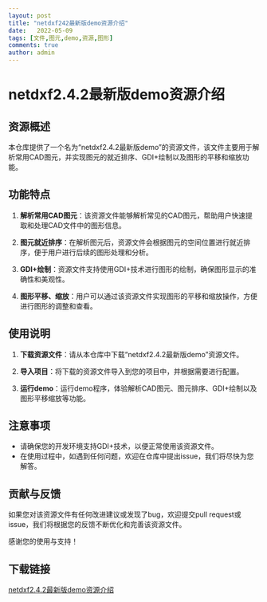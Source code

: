 ```yaml
---
layout: post
title: "netdxf242最新版demo资源介绍"
date:   2022-05-09
tags: [文件,图元,demo,资源,图形]
comments: true
author: admin
---
```

# netdxf2.4.2最新版demo资源介绍

## 资源概述

本仓库提供了一个名为“netdxf2.4.2最新版demo”的资源文件，该文件主要用于解析常用CAD图元，并实现图元的就近排序、GDI+绘制以及图形的平移和缩放功能。

## 功能特点

1. **解析常用CAD图元**：该资源文件能够解析常见的CAD图元，帮助用户快速提取和处理CAD文件中的图形信息。

2. **图元就近排序**：在解析图元后，资源文件会根据图元的空间位置进行就近排序，便于用户进行后续的图形处理和分析。

3. **GDI+绘制**：资源文件支持使用GDI+技术进行图形的绘制，确保图形显示的准确性和美观性。

4. **图形平移、缩放**：用户可以通过该资源文件实现图形的平移和缩放操作，方便进行图形的调整和查看。

## 使用说明

1. **下载资源文件**：请从本仓库中下载“netdxf2.4.2最新版demo”资源文件。

2. **导入项目**：将下载的资源文件导入到您的项目中，并根据需要进行配置。

3. **运行demo**：运行demo程序，体验解析CAD图元、图元排序、GDI+绘制以及图形平移缩放等功能。

## 注意事项

- 请确保您的开发环境支持GDI+技术，以便正常使用该资源文件。
- 在使用过程中，如遇到任何问题，欢迎在仓库中提出issue，我们将尽快为您解答。

## 贡献与反馈

如果您对该资源文件有任何改进建议或发现了bug，欢迎提交pull request或issue，我们将根据您的反馈不断优化和完善该资源文件。

感谢您的使用与支持！

## 下载链接

[netdxf2.4.2最新版demo资源介绍](https://pan.quark.cn/s/aae92f636ee1)
